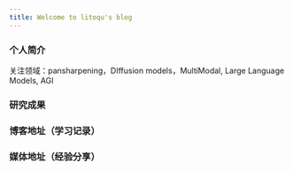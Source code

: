 ```yaml
---
title: Welcome to litoqu's blog
---
```


### 个人简介
关注领域：pansharpening，DIffusion models，MultiModal, Large Language Models, AGI

### 研究成果



### 博客地址（学习记录）


### 媒体地址（经验分享）
